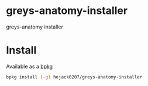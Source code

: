 # greys-anatomy-installer

greys-anatomy installer

# Install

Available as a [bpkg](http://www.bpkg.sh/)
```sh
bpkg install [-g] hejack0207/greys-anatomy-installer
```
